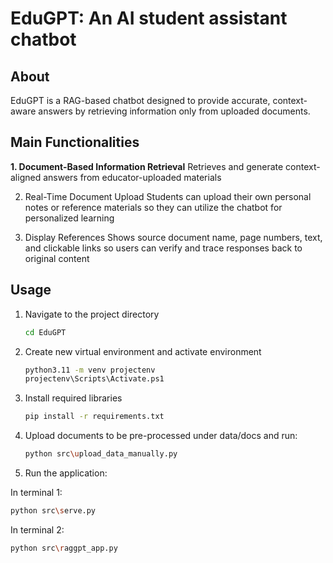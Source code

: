 # EduGPT: An AI student assistant chatbot


## About

EduGPT is a RAG-based chatbot designed to provide accurate, context-aware answers by retrieving information only from uploaded documents.


## Main Functionalities

**1. Document-Based Information Retrieval**
Retrieves and generate context-aligned answers from educator-uploaded materials

2. Real-Time Document Upload
Students can upload their own personal notes or reference materials so they can utilize the chatbot for personalized learning

3. Display References
Shows source document name, page numbers, text, and clickable links so users can verify and trace responses back to original content


## Usage

1. Navigate to the project directory 
   ```bash
   cd EduGPT
   ```

3. Create new virtual environment and activate environment

   ```bash
   python3.11 -m venv projectenv
   projectenv\Scripts\Activate.ps1
   ```

4. Install required libraries

   ```bash
   pip install -r requirements.txt
   ```

5. Upload documents to be pre-processed under data/docs and run:

   ```bash
   python src\upload_data_manually.py
   ```

6. Run the application:

In terminal 1:

   ```bash
   python src\serve.py
   ```

In terminal 2:

   ```bash
   python src\raggpt_app.py
   ```



